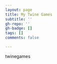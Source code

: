 ```yaml
---
layout: page
title: My Twine Games
subtitle: ''
gh-repo: ''
gh-badge: []
tags: []
comments: false

---
```

twinegames
